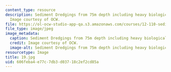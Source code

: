 ```yaml
---
content_type: resource
description: Sediment Dredgings from 75m depth including heavy biological component.
  Image courtesy of OCW.
file: https://ol-ocw-studio-app-qa.s3.amazonaws.com/courses/12-110-sedimentary-geology-fall-2004/606feba4e77c7db3d03718c2ef2cd85a_19.jpg
file_type: image/jpeg
image_metadata:
  caption: Sediment Dredgings from 75m depth including heavy biological component.
  credit: Image courtesy of OCW.
  image-alt: Sediment Dredgings from 75m depth including heavy biological component.
resourcetype: Image
title: 19.jpg
uid: 606feba4-e77c-7db3-d037-18c2ef2cd85a
---
```


